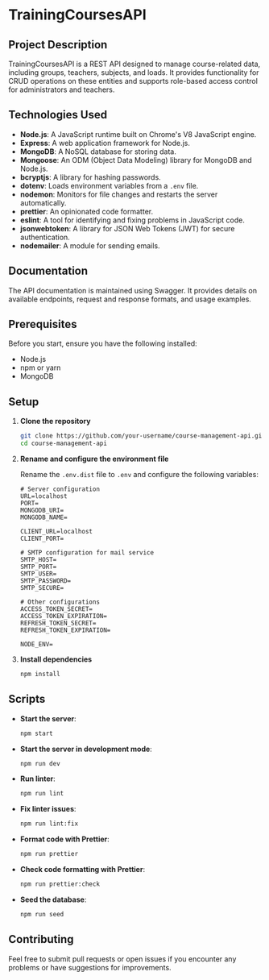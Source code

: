 # TrainingCoursesAPI

## Project Description

TrainingCoursesAPI is a REST API designed to manage course-related data, including groups, teachers, subjects, and loads. It provides functionality for CRUD operations on these entities and supports role-based access control for administrators and teachers.

## Technologies Used

- **Node.js**: A JavaScript runtime built on Chrome's V8 JavaScript engine.
- **Express**: A web application framework for Node.js.
- **MongoDB**: A NoSQL database for storing data.
- **Mongoose**: An ODM (Object Data Modeling) library for MongoDB and Node.js.
- **bcryptjs**: A library for hashing passwords.
- **dotenv**: Loads environment variables from a `.env` file.
- **nodemon**: Monitors for file changes and restarts the server automatically.
- **prettier**: An opinionated code formatter.
- **eslint**: A tool for identifying and fixing problems in JavaScript code.
- **jsonwebtoken**: A library for JSON Web Tokens (JWT) for secure authentication.
- **nodemailer**: A module for sending emails.

## Documentation

The API documentation is maintained using Swagger. It provides details on available endpoints, request and response formats, and usage examples.

## Prerequisites

Before you start, ensure you have the following installed:

- Node.js
- npm or yarn
- MongoDB

## Setup

1. **Clone the repository**

    ```bash
    git clone https://github.com/your-username/course-management-api.git
    cd course-management-api
    ```

2. **Rename and configure the environment file**

    Rename the `.env.dist` file to `.env` and configure the following variables:

    ```env
    # Server configuration
    URL=localhost
    PORT=
    MONGODB_URI=
    MONGODB_NAME=

    CLIENT_URL=localhost
    CLIENT_PORT=

    # SMTP configuration for mail service
    SMTP_HOST=
    SMTP_PORT=
    SMTP_USER=
    SMTP_PASSWORD=
    SMTP_SECURE=

    # Other configurations
    ACCESS_TOKEN_SECRET=
    ACCESS_TOKEN_EXPIRATION=
    REFRESH_TOKEN_SECRET=
    REFRESH_TOKEN_EXPIRATION=

    NODE_ENV=
    ```

3. **Install dependencies**

    ```bash
    npm install
    ```

## Scripts

- **Start the server**: 

    ```bash
    npm start
    ```

- **Start the server in development mode**:

    ```bash
    npm run dev
    ```

- **Run linter**:

    ```bash
    npm run lint
    ```

- **Fix linter issues**:

    ```bash
    npm run lint:fix
    ```

- **Format code with Prettier**:

    ```bash
    npm run prettier
    ```

- **Check code formatting with Prettier**:

    ```bash
    npm run prettier:check
    ```

- **Seed the database**:

    ```bash
    npm run seed
    ```

## Contributing

Feel free to submit pull requests or open issues if you encounter any problems or have suggestions for improvements.
